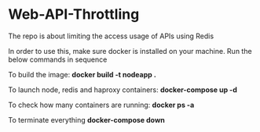 # Web-API-Throttling
The repo is about limiting the access usage of APIs using Redis

In order to use this, make sure docker is installed on your machine.
Run the below commands in sequence

To build the image: 
**docker build -t nodeapp .**

To launch node, redis and haproxy containers: 
**docker-compose up -d**

To check how many containers are running: 
**docker ps -a**

To terminate everything
**docker-compose down**
